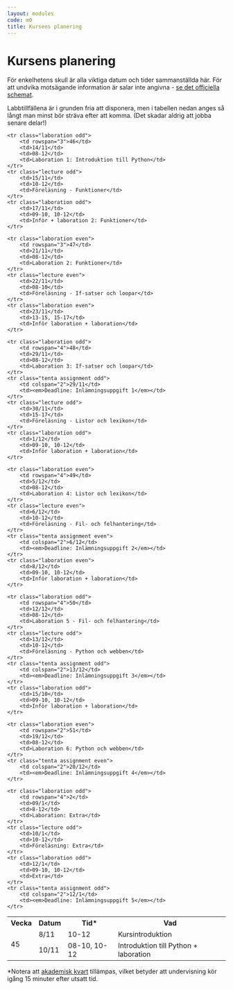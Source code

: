 ```yaml
---
layout: modules
code: m0
title: Kursens planering
---
```


# Kursens planering

För enkelhetens skull är alla viktiga datum och tider sammanställda här. För att undvika motsägande information är salar inte angivna - [se det officiella schemat](http://schema.mah.se/setup/jsp/Schema.jsp?startDatum=idag&intervallTyp=m&intervallAntal=6&sprak=SV&sokMedAND=true&forklaringar=true&resurser=k.DA354A-20172-TS964-).

Labbtillfällena är i grunden fria att disponera, men i tabellen nedan anges så långt man minst bör sträva efter att komma. (Det skadar aldrig att jobba senare delar!)

<table class="table" id="plan">
    <tr class="odd header">
        <th>Vecka</th>
        <th>Datum</th>
        <th>Tid*</th>
        <th>Vad</th>
    </tr>
    <tr class="lecture even">
        <td rowspan="2">45</td>
        <td>8/11</td>
        <td>10-12</td>
        <td>Kursintroduktion</td>
    </tr>
    <tr class="laboration even">
        <td>10/11</td>
        <td>08-10, 10-12</td>
        <td>Introduktion till Python + laboration</td>
    </tr>

    <tr class="laboration odd">
        <td rowspan="3">46</td>
        <td>14/11</td>
        <td>08-12</td>
        <td>Laboration 1: Introduktion till Python</td>
    </tr>
    <tr class="lecture odd">
        <td>15/11</td>
        <td>10-12</td>
        <td>Föreläsning - Funktioner</td>
    </tr>
    <tr class="laboration odd">
        <td>17/11</td>
        <td>09-10, 10-12</td>
        <td>Inför + laboration 2: Funktioner</td>
    </tr>

    <tr class="laboration even">
        <td rowspan="3">47</td>
        <td>21/11</td>
        <td>08-12</td>
        <td>Laboration 2: Funktioner</td>
    </tr>
    <tr class="lecture even">
        <td>22/11</td>
        <td>08-10</td>
        <td>Föreläsning - If-satser och loopar</td>
    </tr>
    <tr class="laboration even">
        <td>23/11</td>
        <td>13-15, 15-17</td>
        <td>Inför laboration + laboration</td>
    </tr>

    <tr class="laboration odd">
        <td rowspan="4">48</td>
        <td>29/11</td>
        <td>08-12</td>
        <td>Laboration 3: If-satser och loopar</td>
    </tr>
    <tr class="tenta assignment odd">
        <td colspan="2">29/11</td>
        <td><em>Deadline: Inlämningsuppgift 1</em></td>
    </tr>
    <tr class="lecture odd">
        <td>30/11</td>
        <td>15-17</td>
        <td>Föreläsning - Listor och lexikon</td>
    </tr>
    <tr class="laboration odd">
        <td>1/12</td>
        <td>09-10, 10-12</td>
        <td>Inför laboration + laboration</td>
    </tr>

    <tr class="laboration even">
        <td rowspan="4">49</td>
        <td>5/12</td>
        <td>08-12</td>
        <td>Laboration 4: Listor och lexikon</td>
    </tr>
    <tr class="lecture even">
        <td>6/12</td>
        <td>10-12</td>
        <td>Föreläsning - Fil- och felhantering</td>
    </tr>
	<tr class="tenta assignment even">
		<td colspan="2">6/12</td>
        <td><em>Deadline: Inlämningsuppgift 2</em></td>
	</tr>
	<tr class="laboration even">
        <td>8/12</td>
        <td>09-10, 10-12</td>
        <td>Inför laboration + laboration</td>
    </tr>

    <tr class="laboration odd">
        <td rowspan="4">50</td>
        <td>12/12</td>
        <td>08-12</td>
        <td>Laboration 5 - Fil- och felhantering</td>
    </tr>
	<tr class="lecture odd">
		<td>13/12</td>
		<td>10-12</td>
		<td>Föreläsning - Python och webben</td>
	</tr>
	<tr class="tenta assignment odd">
		<td colspan="2">13/12</td>
        <td><em>Deadline: Inlämningsuppgift 3</em></td>
	</tr>
    <tr class="laboration odd">
        <td>15/10</td>
		<td>09-10, 10-12</td>
        <td>Inför laboration + laboration</td>
    </tr>

    <tr class="laboration even">
        <td rowspan="2">51</td>
        <td>19/12</td>
        <td>08-12</td>
        <td>Laboration 6: Python och webben</td>
    </tr>
	<tr class="tenta assignment even">
		<td colspan="2">20/12</td>
		<td><em>Deadline: Inlämningsuppgift 4</em></td>
	</tr>

    <tr class="laboration odd">
        <td rowspan="4">2</td>
        <td>09/1</td>
        <td>8-12</td>
        <td>Laboration: Extra</td>
    </tr>
	<tr class="lecture odd">
		<td>10/1</td>
		<td>10-12</td>
		<td>Föreläsning: Extra</td>
	</tr>
    <tr class="laboration odd">
        <td>12/1</td>
		<td>09-10, 10-12</td>
        <td>Extra</td>
    </tr>
	<tr class="tenta assignment odd">
		<td colspan="2">12/1</td>
        <td><em>Deadline: Inlämningsuppgift 5</em></td>
	</tr>
</table>

<p>*Notera att <a href="https://sv.wikipedia.org/wiki/Akademisk_kvart">akademisk kvart</a> tillämpas, vilket betyder att undervisning kör igång 15 minuter efter utsatt tid.</p>
